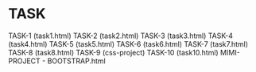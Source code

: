 # TASK
TASK-1 (task1.html)
TASK-2 (task2.html)
TASK-3 (task3.html)
TASK-4 (task4.html)
TASK-5 (task5.html)
TASK-6 (task6.html)
TASK-7 (task7.html)
TASK-8 (task8.html)
TASK-9 (css-project)
TASK-10 (task10.html)
MIMI-PROJECT - BOOTSTRAP.html
